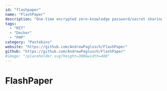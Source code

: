 ```yaml
---
id: "flashpaper"
name: "FlashPaper"
description: "One-time encrypted zero-knowledge password/secret sharing application focused on simplicity and security. No database or complicated set-up required."
tags:
  - "MIT"
  - "Docker"
  - "PHP"
category: "Pastebins"
website: "https://github.com/AndrewPaglusch/FlashPaper"
github: "https://github.com/AndrewPaglusch/FlashPaper"
#image: "/placeholder.svg?height=300&width=400"
---
```


# FlashPaper
